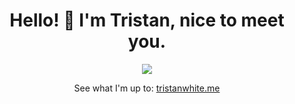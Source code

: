 <h1 align='center'>
  Hello! 👋 I'm Tristan, nice to meet you.
</h1>

<p align="center">
  <img src="https://skillicons.dev/icons?i=c,python,bash,vim,git,gitlab,kali,linux,vscode,javascript" />
</p>

<p align='center'>
  See what I'm up to: <a href="https://tristanwhite.me/about">tristanwhite.me</a>
</p>
